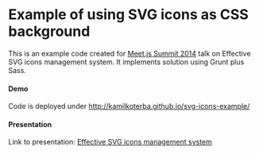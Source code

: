 Example of using SVG icons as CSS background
=================
This is an example code created for [Meet.js Summit 2014](http://summit.meetjs.pl/2014/) talk on Effective SVG icons management system.
It implements solution using Grunt plus Sass.

#### Demo
Code is deployed under http://kamilkoterba.github.io/svg-icons-example/
#### Presentation 
Link to presentation: [Effective SVG icons management system](http://kamilkoterba.github.io/slides/meetjs-summit-2014/)
